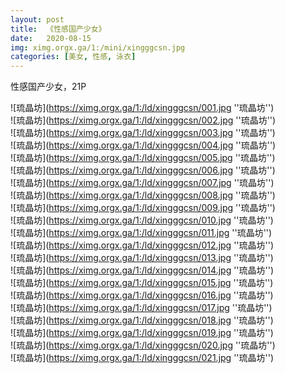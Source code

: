 ```yaml
---
layout: post
title:  《性感国产少女》
date:   2020-08-15
img: ximg.orgx.ga/1:/mini/xingggcsn.jpg
categories: [美女, 性感, 泳衣]
---
```


性感国产少女，21P

![琉晶坊](https://ximg.orgx.ga/1:/ld/xingggcsn/001.jpg ''琉晶坊'') <br>
![琉晶坊](https://ximg.orgx.ga/1:/ld/xingggcsn/002.jpg ''琉晶坊'') <br>
![琉晶坊](https://ximg.orgx.ga/1:/ld/xingggcsn/003.jpg ''琉晶坊'') <br>
![琉晶坊](https://ximg.orgx.ga/1:/ld/xingggcsn/004.jpg ''琉晶坊'') <br>
![琉晶坊](https://ximg.orgx.ga/1:/ld/xingggcsn/005.jpg ''琉晶坊'') <br>
![琉晶坊](https://ximg.orgx.ga/1:/ld/xingggcsn/006.jpg ''琉晶坊'') <br>
![琉晶坊](https://ximg.orgx.ga/1:/ld/xingggcsn/007.jpg ''琉晶坊'') <br>
![琉晶坊](https://ximg.orgx.ga/1:/ld/xingggcsn/008.jpg ''琉晶坊'') <br>
![琉晶坊](https://ximg.orgx.ga/1:/ld/xingggcsn/009.jpg ''琉晶坊'') <br>
![琉晶坊](https://ximg.orgx.ga/1:/ld/xingggcsn/010.jpg ''琉晶坊'') <br>
![琉晶坊](https://ximg.orgx.ga/1:/ld/xingggcsn/011.jpg ''琉晶坊'') <br>
![琉晶坊](https://ximg.orgx.ga/1:/ld/xingggcsn/012.jpg ''琉晶坊'') <br>
![琉晶坊](https://ximg.orgx.ga/1:/ld/xingggcsn/013.jpg ''琉晶坊'') <br>
![琉晶坊](https://ximg.orgx.ga/1:/ld/xingggcsn/014.jpg ''琉晶坊'') <br>
![琉晶坊](https://ximg.orgx.ga/1:/ld/xingggcsn/015.jpg ''琉晶坊'') <br>
![琉晶坊](https://ximg.orgx.ga/1:/ld/xingggcsn/016.jpg ''琉晶坊'') <br>
![琉晶坊](https://ximg.orgx.ga/1:/ld/xingggcsn/017.jpg ''琉晶坊'') <br>
![琉晶坊](https://ximg.orgx.ga/1:/ld/xingggcsn/018.jpg ''琉晶坊'') <br>
![琉晶坊](https://ximg.orgx.ga/1:/ld/xingggcsn/019.jpg ''琉晶坊'') <br>
![琉晶坊](https://ximg.orgx.ga/1:/ld/xingggcsn/020.jpg ''琉晶坊'') <br>
![琉晶坊](https://ximg.orgx.ga/1:/ld/xingggcsn/021.jpg ''琉晶坊'') <br>
